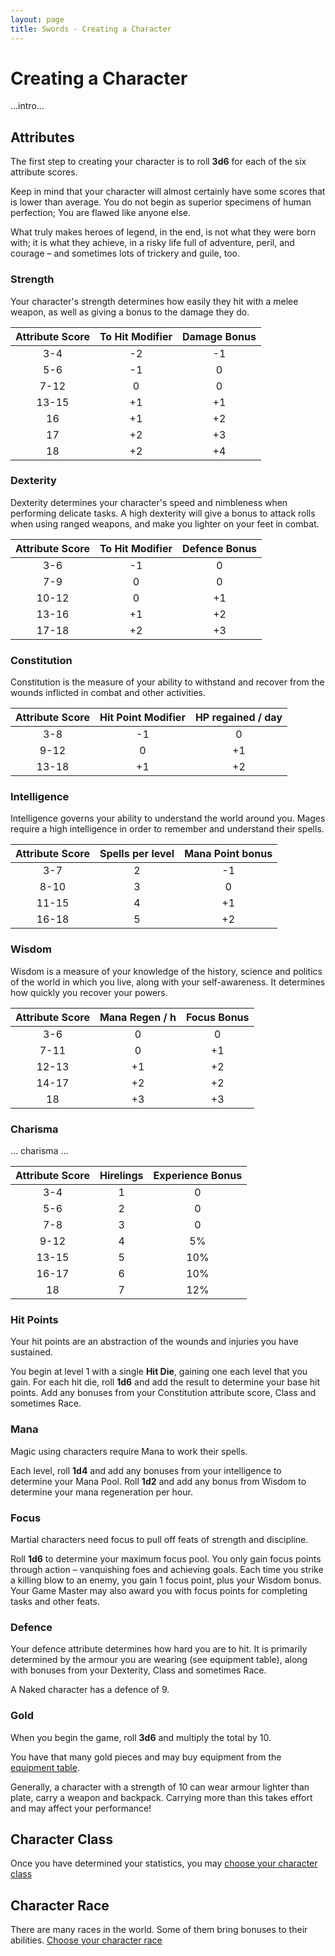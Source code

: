```yaml
---
layout: page
title: Swords - Creating a Character
---
```


# Creating a Character

...intro...

## Attributes

The first step to creating your character is to roll **3d6** for each of the six attribute scores.

Keep in mind that your character will almost certainly have some scores that is lower than average. You do not begin as superior specimens of human perfection; You are flawed like anyone else.

What truly makes heroes of legend, in the end, is not what they were born with; it is what they achieve, in a risky life full of adventure, peril, and courage – and sometimes lots of trickery and guile, too.

### Strength

Your character's strength determines how easily they hit with a melee weapon, as well as giving a bonus to the damage they do.

| Attribute Score | To Hit Modifier | Damage Bonus |
|:---------------:|:---------------:|:------------:|
|       3-4       |       -2        |      -1      |
|       5-6       |       -1        |       0      |
|       7-12      |        0        |       0      |
|      13-15      |       +1        |      +1      |
|        16       |       +1        |      +2      |
|        17       |       +2        |      +3      |
|        18       |       +2        |      +4      |

### Dexterity

Dexterity determines your character's speed and nimbleness when performing delicate tasks.
A high dexterity will give a bonus to attack rolls when using ranged weapons, and make you lighter on your feet in combat.

| Attribute Score | To Hit Modifier | Defence Bonus |
|:---------------:|:---------------:|:-------------:|
|       3-6       |       -1        |       0       |
|       7-9       |        0        |       0       |
|      10-12      |        0        |      +1       |
|      13-16      |       +1        |      +2       |
|      17-18      |       +2        |      +3       |

### Constitution

Constitution is the measure of your ability to withstand and recover from the wounds inflicted in combat and other activities.

| Attribute Score | Hit Point Modifier | HP regained / day |
|:---------------:|:------------------:|:-----------------:|
|       3-8       |         -1         |         0         |
|       9-12      |          0         |        +1         |
|      13-18      |         +1         |        +2         |

### Intelligence

Intelligence governs your ability to understand the world around you. Mages require a high intelligence in order to remember and understand their spells.

| Attribute Score | Spells per level | Mana Point bonus |
|:---------------:|:----------------:|:----------------:|
|       3-7       |         2        |        -1        |
|       8-10      |         3        |         0        |
|      11-15      |         4        |        +1        |
|      16-18      |         5        |        +2        |

### Wisdom

Wisdom is a measure of your knowledge of the history, science and politics of the world in which you live, along with your self-awareness. It determines how quickly you recover your powers.

| Attribute Score | Mana Regen / h | Focus Bonus |
|:---------------:|:--------------:|:-----------:|
|       3-6       |        0       |     0       |
|       7-11      |        0       |    +1       |
|      12-13      |       +1       |    +2       |
|      14-17      |       +2       |    +2       |
|       18        |       +3       |    +3       |

### Charisma

... charisma ...

| Attribute Score | Hirelings | Experience Bonus |
|:---------------:|:---------:|:----------------:|
|       3-4       |     1     |         0        |
|       5-6       |     2     |         0        |
|       7-8       |     3     |         0        |
|       9-12      |     4     |         5%       |
|      13-15      |     5     |        10%       |
|      16-17      |     6     |        10%       |
|       18        |     7     |        12%       |

### Hit Points

Your hit points are an abstraction of the wounds and injuries you have sustained.

You begin at level 1 with a single **Hit Die**, gaining one each level that you gain. For each hit die, roll **1d6** and add the result to determine your base hit points. Add any bonuses from your Constitution attribute score, Class and sometimes Race.

### Mana

Magic using characters require Mana to work their spells.

Each level, roll **1d4** and add any bonuses from your intelligence to determine your Mana Pool.
Roll **1d2** and add any bonus from Wisdom to determine your mana regeneration per hour.

### Focus

Martial characters need focus to pull off feats of strength and discipline.

Roll **1d6** to determine your maximum focus pool. You only gain focus points through action – vanquishing foes and achieving goals. Each time you strike a killing blow to an enemy, you gain 1 focus point, plus your Wisdom bonus. Your Game Master may also award you with focus points for completing  tasks and other feats.

### Defence

Your defence attribute determines how hard you are to hit. It is primarily determined by the armour you are wearing (see equipment table), along with bonuses from your Dexterity, Class and sometimes Race. 

A Naked character has a defence of 9.

### Gold

When you begin the game, roll **3d6** and multiply the total by 10. 

You have that many gold pieces and may buy equipment from the [equipment table](items.html).

Generally, a character with a strength of 10 can wear armour lighter than plate, carry a weapon and backpack. Carrying more than this takes effort and may affect your performance!


## Character Class

Once you have determined your statistics, you may [choose your character class](classes.html)


## Character Race

There are many races in the world. Some of them bring bonuses to their abilities. [Choose your character race](races.html)
